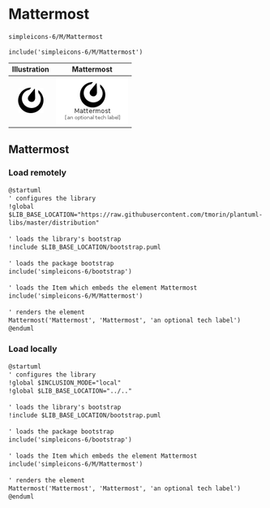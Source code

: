 # Mattermost


```text
simpleicons-6/M/Mattermost
```

```text
include('simpleicons-6/M/Mattermost')
```



| Illustration | Mattermost |
| :---: | :---: |
| ![illustration for Illustration](../../simpleicons-6/M/Mattermost.png) | ![illustration for Mattermost](../../simpleicons-6/M/Mattermost.Local.png) |




## Mattermost

### Load remotely
```plantuml
@startuml
' configures the library
!global $LIB_BASE_LOCATION="https://raw.githubusercontent.com/tmorin/plantuml-libs/master/distribution"

' loads the library's bootstrap
!include $LIB_BASE_LOCATION/bootstrap.puml

' loads the package bootstrap
include('simpleicons-6/bootstrap')

' loads the Item which embeds the element Mattermost
include('simpleicons-6/M/Mattermost')

' renders the element
Mattermost('Mattermost', 'Mattermost', 'an optional tech label')
@enduml
```

### Load locally
```plantuml
@startuml
' configures the library
!global $INCLUSION_MODE="local"
!global $LIB_BASE_LOCATION="../.."

' loads the library's bootstrap
!include $LIB_BASE_LOCATION/bootstrap.puml

' loads the package bootstrap
include('simpleicons-6/bootstrap')

' loads the Item which embeds the element Mattermost
include('simpleicons-6/M/Mattermost')

' renders the element
Mattermost('Mattermost', 'Mattermost', 'an optional tech label')
@enduml
```

